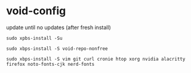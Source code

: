 # void-config

update until no updates (after fresh install)

    sudo xpbs-install -Su
    
    sudo xbps-install -S void-repo-nonfree
    
    sudo xbps-install -S vim git curl cronie htop xorg nvidia alacritty firefox noto-fonts-cjk nerd-fonts 

